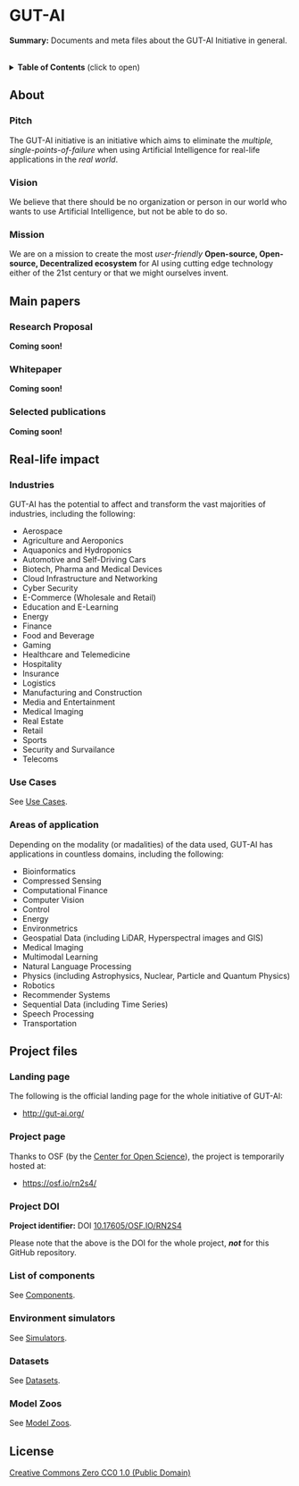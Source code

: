 # GUT-AI


__Summary:__ Documents and meta files about the GUT-AI Initiative in general.
<br><br>

<details>
<summary><b>Table of Contents</b> (click to open)</summary>
<!-- MarkdownTOC -->

* [About](#About)
  * [Pitch](#pitch)
  * [Vision](#vision)
  * [Mission](#mission)
* [Main papers](#main-papers)
  * [Research Proposal](#research-proposal)
  * [Whitepaper](#whitepaper)
  * [Selected publications](#selected-publications)
* [Real-life impact](#real-life-impact)
  * [Industries](#industries)
  * [Use Cases](#use-cases)
  * [Areas of application](#areas-of-application)
* [Project files](#project-files)
  * [Landing page](#landing-page)
  * [Project page](#project-page)
  * [Project DOI](#project-doi)
  * [List of components](#list-of-components)
  * [Environment simulators](#environment-simulators)
  * [Datasets](#datasets)
  * [Model Zoos](#model-zoos)
* [License](#license)

<!-- /MarkdownTOC -->
</details>

## About

### Pitch

The GUT-AI initiative is an initiative which aims to eliminate the *multiple, single-points-of-failure* when using Artificial Intelligence for real-life applications in the *real world*.

### Vision

We believe that there should be no organization or person in our world who wants to use Artificial Intelligence, but not be able to do so.

### Mission

We are on a mission to create the most *user-friendly* __Open-source, Open-source, Decentralized ecosystem__ for AI using cutting edge technology either of the 21st century or that we might ourselves invent.

## Main papers

### Research Proposal

__Coming soon!__

### Whitepaper

__Coming soon!__

### Selected publications

__Coming soon!__

## Real-life impact

### Industries

GUT-AI has the potential to affect and transform the vast majorities of industries, including the following:

- Aerospace
- Agriculture and Aeroponics
- Aquaponics and Hydroponics
- Automotive and Self-Driving Cars
- Biotech, Pharma and Medical Devices
- Cloud Infrastructure and Networking
- Cyber Security
- E-Commerce (Wholesale and Retail)
- Education and E-Learning
- Energy
- Finance
- Food and Beverage
- Gaming
- Healthcare and Telemedicine
- Hospitality
- Insurance
- Logistics
- Manufacturing and Construction  
- Media and Entertainment
- Medical Imaging
- Real Estate
- Retail
- Sports
- Security and Survailance
- Telecoms

### Use Cases

See [Use Cases](use_cases).

### Areas of application

Depending on the modality (or madalities) of the data used, GUT-AI has applications in countless domains, including the following:

- Bioinformatics
- Compressed Sensing
- Computational Finance
- Computer Vision
- Control
- Energy
- Environmetrics
- Geospatial Data (including LiDAR, Hyperspectral images and GIS)
- Medical Imaging
- Multimodal Learning
- Natural Language Processing
- Physics (including Astrophysics, Nuclear, Particle and Quantum Physics)
- Robotics
- Recommender Systems
- Sequential Data (including Time Series)
- Speech Processing
- Transportation

## Project files

### Landing page

The following is the official landing page for the whole initiative of GUT-AI:
- http://gut-ai.org/

### Project page

Thanks to OSF (by the [Center for Open Science](https://www.cos.io/)), the project is temporarily hosted at:
- https://osf.io/rn2s4/

### Project DOI

__Project identifier:__ DOI [10.17605/OSF.IO/RN2S4](https://osf.io/rn2s4/)

Please note that the above is the DOI for the whole project, __*not*__ for this GitHub repository.

### List of components

See [Components](components).

### Environment simulators

See [Simulators](simulators).

### Datasets

See [Datasets](datasets).

### Model Zoos

See [Model Zoos](model_zoos).

## License

[Creative Commons Zero CC0 1.0 (Public Domain)](LICENSE)
